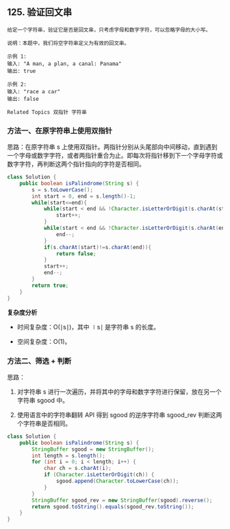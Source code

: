 ## 125. 验证回文串


```
给定一个字符串，验证它是否是回文串，只考虑字母和数字字符，可以忽略字母的大小写。 

说明：本题中，我们将空字符串定义为有效的回文串。 

示例 1: 
输入: "A man, a plan, a canal: Panama"
输出: true

示例 2: 
输入: "race a car"
输出: false

Related Topics 双指针 字符串 
```

### 方法一、在原字符串上使用双指针


思路：在原字符串 s 上使用双指针。两指针分别从头尾部向中间移动，直到遇到一个字母或数字字符，或者两指针重合为止。即每次将指针移到下一个字母字符或数字字符，再判断这两个指针指向的字符是否相同。

```java
class Solution {
    public boolean isPalindrome(String s) {
        s = s.toLowerCase();
        int start = 0, end = s.length()-1;
        while(start<=end){
            while(start < end && !Character.isLetterOrDigit(s.charAt(start))){
                start++;
            }
            while(start < end && !Character.isLetterOrDigit(s.charAt(end))){
                end--;
            }
            if(s.charAt(start)!=s.charAt(end)){
                return false;
            }
            start++;
            end--;
        }
        return true;
    }
}
```

**复杂度分析**

* 时间复杂度：O(∣s∣)，其中 ∣s∣ 是字符串 s 的长度。

* 空间复杂度：O(1)。

### 方法二、筛选 + 判断

思路：

1. 对字符串 s 进行一次遍历，并将其中的字母和数字字符进行保留，放在另一个字符串 sgood 中。

2. 使用语言中的字符串翻转 API 得到 sgood 的逆序字符串 sgood_rev 判断这两个字符串是否相同。

```java
class Solution {
    public boolean isPalindrome(String s) {
        StringBuffer sgood = new StringBuffer();
        int length = s.length();
        for (int i = 0; i < length; i++) {
            char ch = s.charAt(i);
            if (Character.isLetterOrDigit(ch)) {
                sgood.append(Character.toLowerCase(ch));
            }
        }
        StringBuffer sgood_rev = new StringBuffer(sgood).reverse();
        return sgood.toString().equals(sgood_rev.toString());
    }
}
```

